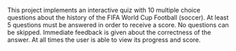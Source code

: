This project implements an interactive quiz with 10 multiple choice questions about the history of the FIFA World Cup Football (soccer). At least 5 questions must be answered in order to receive a score. No questions can be skipped. Immediate feedback is given about the correctness of the answer. At all times the user is able to view its progress and score. 


